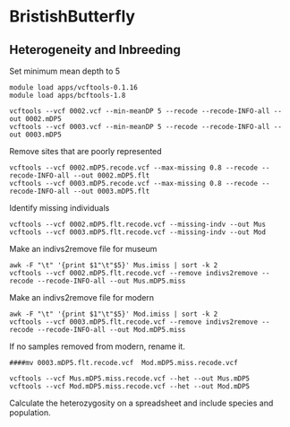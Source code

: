 # BristishButterfly

## Heterogeneity and Inbreeding

Set minimum mean depth to 5

```
module load apps/vcftools-0.1.16
module load apps/bcftools-1.8

vcftools --vcf 0002.vcf --min-meanDP 5 --recode --recode-INFO-all --out 0002.mDP5
vcftools --vcf 0003.vcf --min-meanDP 5 --recode --recode-INFO-all --out 0003.mDP5
```

Remove sites that are poorly represented

```
vcftools --vcf 0002.mDP5.recode.vcf --max-missing 0.8 --recode --recode-INFO-all --out 0002.mDP5.flt
vcftools --vcf 0003.mDP5.recode.vcf --max-missing 0.8 --recode --recode-INFO-all --out 0003.mDP5.flt
```

Identify missing individuals

```
vcftools --vcf 0002.mDP5.flt.recode.vcf --missing-indv --out Mus
vcftools --vcf 0003.mDP5.flt.recode.vcf --missing-indv --out Mod
````

Make an indivs2remove file for museum

```
awk -F "\t" '{print $1"\t"$5}' Mus.imiss | sort -k 2
vcftools --vcf 0002.mDP5.flt.recode.vcf --remove indivs2remove --recode --recode-INFO-all --out Mus.mDP5.miss
```

Make an indivs2remove file for modern
```
awk -F "\t" '{print $1"\t"$5}' Mod.imiss | sort -k 2
vcftools --vcf 0003.mDP5.flt.recode.vcf --remove indivs2remove --recode --recode-INFO-all --out Mod.mDP5.miss
```
If no samples removed from modern, rename it. 

`####mv 0003.mDP5.flt.recode.vcf  Mod.mDP5.miss.recode.vcf`

```
vcftools --vcf Mus.mDP5.miss.recode.vcf --het --out Mus.mDP5
vcftools --vcf Mod.mDP5.miss.recode.vcf --het --out Mod.mDP5
```

Calculate the heterozygosity on a spreadsheet and include species and population. 
